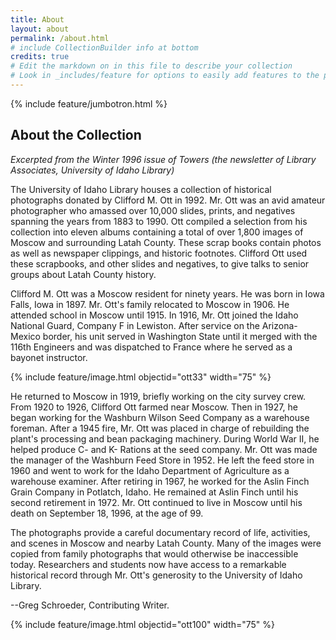 ```yaml
---
title: About
layout: about
permalink: /about.html
# include CollectionBuilder info at bottom
credits: true
# Edit the markdown on in this file to describe your collection
# Look in _includes/feature for options to easily add features to the page
---
```


{% include feature/jumbotron.html %} 

## About the Collection

*Excerpted from the Winter 1996 issue of Towers (the newsletter of Library Associates, University of Idaho Library)*

The University of Idaho Library houses a collection of historical photographs donated by Clifford M. Ott in 1992. Mr. Ott was an avid amateur photographer who amassed over 10,000 slides, prints, and negatives spanning the years from 1883 to 1990. Ott compiled a selection from his collection into eleven albums containing a total of over 1,800 images of Moscow and surrounding Latah County. These scrap books contain photos as well as newspaper clippings, and historic footnotes. Clifford Ott used these scrapbooks, and other slides and negatives, to give talks to senior groups about Latah County history.

Clifford M. Ott was a Moscow resident for ninety years. He was born in Iowa Falls, Iowa in 1897. Mr. Ott's family relocated to Moscow in 1906. He attended school in Moscow until 1915. In 1916, Mr. Ott joined the Idaho National Guard, Company F in Lewiston. After service on the Arizona-Mexico border, his unit served in Washington State until it merged with the 116th Engineers and was dispatched to France where he served as a bayonet instructor.

{% include feature/image.html objectid="ott33" width="75" %}

He returned to Moscow in 1919, briefly working on the city survey crew. From 1920 to 1926, Clifford Ott farmed near Moscow. Then in 1927, he began working for the Washburn Wilson Seed Company as a warehouse foreman. After a 1945 fire, Mr. Ott was placed in charge of rebuilding the plant's processing and bean packaging machinery. During World War II, he helped produce C- and K- Rations at the seed company. Mr. Ott was made the manager of the Washburn Feed Store in 1952. He left the feed store in 1960 and went to work for the Idaho Department of Agriculture as a warehouse examiner. After retiring in 1967, he worked for the Aslin Finch Grain Company in Potlatch, Idaho. He remained at Aslin Finch until his second retirement in 1972. Mr. Ott continued to live in Moscow until his death on September 18, 1996, at the age of 99.

The photographs provide a careful documentary record of life, activities, and scenes in Moscow and nearby Latah County. Many of the images were copied from family photographs that would otherwise be inaccessible today. Researchers and students now have access to a remarkable historical record through Mr. Ott's generosity to the University of Idaho Library.

--Greg Schroeder, Contributing Writer.

{% include feature/image.html objectid="ott100" width="75" %}


<div class="clearfix"></div>

